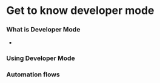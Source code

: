 # Get to know developer mode

### What is Developer Mode
- 

### Using Developer Mode

### Automation flows
